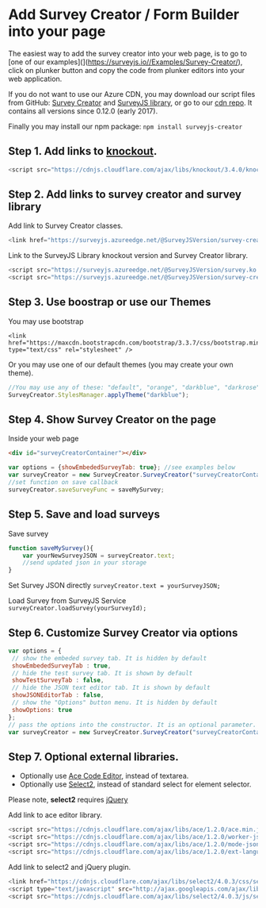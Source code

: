 # Add Survey Creator / Form Builder  into your page

The easiest way to add the survey creator into your web page, is to go to [one of our examples](](https://surveyjs.io//Examples/Survey-Creator/), click on plunker button and copy the code from plunker editors into your web application.

If you do not want to use our Azure CDN, you may download our script files from GitHub: [Survey Creator](https://github.com/surveyjs/survey-creator/releases) and [SurveyJS library](https://github.com/surveyjs/survey-library/releases), or go to our [cdn repo](https://github.com/surveyjs/builds). It contains all versions since 0.12.0 (early 2017).

Finally you may install our npm package:
```npm install surveyjs-creator```

## Step 1. Add links to [knockout](http://knockoutjs.com).

```javascript
<script src="https://cdnjs.cloudflare.com/ajax/libs/knockout/3.4.0/knockout-min.js"></script>
```

## Step 2.  Add links to survey creator and survey library

Add link to Survey Creator classes.
```javascript
<link href="https://surveyjs.azureedge.net/@SurveyJSVersion/survey-creator.css" type="text/css" rel="stylesheet" />
```

Link to the SurveyJS Library knockout version and Survey Creator library.
```javascript
<script src="https://surveyjs.azureedge.net/@SurveyJSVersion/survey.ko.min.js">
<script src="https://surveyjs.azureedge.net/@SurveyJSVersion/survey-creator.min.js"></script>
```

## Step 3. Use boostrap or use our Themes

You may use bootstrap
```
<link href="https://maxcdn.bootstrapcdn.com/bootstrap/3.3.7/css/bootstrap.min.css" type="text/css" rel="stylesheet" />
```

Or you may use one of our default themes (you may create your own theme).
```javascript
//You may use any of these: "default", "orange", "darkblue", "darkrose", "stone", "winter", "winterstone"
SurveyCreator.StylesManager.applyTheme("darkblue");
```

## Step 4. Show Survey Creator on the page

Inside your web page

```html
<div id="surveyCreatorContainer"></div>
```

```javascript
var options = {showEmbededSurveyTab: true}; //see examples below
var surveyCreator = new SurveyCreator.SurveyCreator("surveyCreatorContainer", options);
//set function on save callback
surveyCreator.saveSurveyFunc = saveMySurvey;
```

## Step 5. Save and load surveys

Save survey
```javascript
function saveMySurvey(){
    var yourNewSurveyJSON = surveyCreator.text;
    //send updated json in your storage  
}
```
Set Survey JSON directly
```surveyCreator.text = yourSurveyJSON;```

Load Survey from SurveyJS Service
```surveyCreator.loadSurvey(yourSurveyId);```

## Step 6. Customize Survey Creator via options

```javascript
var options = {
 // show the embeded survey tab. It is hidden by default
 showEmbededSurveyTab : true,
 // hide the test survey tab. It is shown by default
 showTestSurveyTab : false,
 // hide the JSON text editor tab. It is shown by default
 showJSONEditorTab : false,
 // show the "Options" button menu. It is hidden by default 
 showOptions: true                          
};
// pass the options into the constructor. It is an optional parameter.
var surveyCreator = new SurveyCreator.SurveyCreator("surveyCreatorContainer", options);
```

## Step 7. Optional external libraries.

+ Optionally use [Ace Code Editor](https://ace.c9.io/), instead of textarea.
+ Optionally use [Select2](https://select2.github.io/), instead of standard select for element selector.

Please note, **select2** requires [jQuery](https://jquery.com/)

Add link to ace editor library.
```javascript
<script src="https://cdnjs.cloudflare.com/ajax/libs/ace/1.2.0/ace.min.js" type="text/javascript"></script>
<script src="https://cdnjs.cloudflare.com/ajax/libs/ace/1.2.0/worker-json.js" type="text/javascript"></script>
<script src="https://cdnjs.cloudflare.com/ajax/libs/ace/1.2.0/mode-json.js" type="text/javascript"></script>
<script src="https://cdnjs.cloudflare.com/ajax/libs/ace/1.2.0/ext-language_tools.js" type="text/javascript"></script>
```

Add link to select2 and jQuery plugin.
```javascript
<link href="https://cdnjs.cloudflare.com/ajax/libs/select2/4.0.3/css/select2.min.css" type="text/css" rel="stylesheet" />
<script type="text/javascript" src="http://ajax.googleapis.com/ajax/libs/jquery/2.1.4/jquery.min.js"></script>
<script src="https://cdnjs.cloudflare.com/ajax/libs/select2/4.0.3/js/select2.min.js" type="text/javascript"></script>
```
